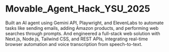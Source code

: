 # Movable_Agent_Hack_YSU_2025
Built an AI agent using Gemini API, Playwright, and ElevenLabs to automate tasks like sending emails, adding Amazon products, and performing web searches through prompts. And engineered a full-stack web solution with Next.js, Node.js, Tailwind CSS, and REST APIs, integrating real-time browser automation and voice transcription from speech-to-text.
